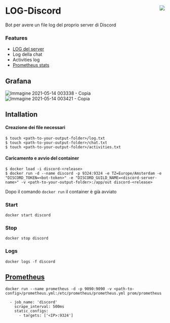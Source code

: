 # LOG-Discord <img align="right" src="https://img.shields.io/badge/Status-WORKING-blue">

Bot per avere un file log del proprio server di Discord

### Features
* [LOG del server](https://github.com/Marco1097/LOG-Discord/wiki/LOG)
* Log della chat
* Activities log
* [Prometheus stats](https://github.com/Marco1097/LOG-Discord/wiki/Prometheus)

## Grafana

![Immagine 2021-05-14 003338 - Copia](https://user-images.githubusercontent.com/23193188/118196199-e6f0ff80-b44c-11eb-8e5a-255f91686b90.jpg)
![Immagine 2021-05-14 003421 - Copia](https://user-images.githubusercontent.com/23193188/118196202-e8222c80-b44c-11eb-9845-edcbcbcf7815.png)


## Intallation
#### Creazione dei file necessari
```console
$ touch <path-to-your-output-folder>/log.txt
$ touch <path-to-your-output-folder>/chat.txt
$ touch <path-to-your-output-folder>/activities.txt
```
#### Caricamento e avvio del container
```console
$ docker load -i discord-<release>
$ docker run -d --name discord -p 9324:9324 -e TZ=Europe/Amsterdam -e "DISCORD_TOKEN=<bot-token>" -e "DISCORD_GUILD_NAME=<discord-server-name>" -v <path-to-your-output-folder>:/app/out discord-<release>
```
Dopo il comando ``` docker run ``` il container è già avviato
### Start
```docker start discord```
### Stop
```docker stop discord```
### Logs
```docker logs -f discord```

## [Prometheus](https://hub.docker.com/r/prom/prometheus)
```
docker run --name prometheus -d -p 9090:9090 -v <path-to-config>/prometheus.yml:/etc/prometheus/prometheus.yml prom/prometheus
```
```
  - job_name: 'discord'
    scrape_interval: 500ms
    static_configs:
      - targets: ['<IP>:9324']
```
